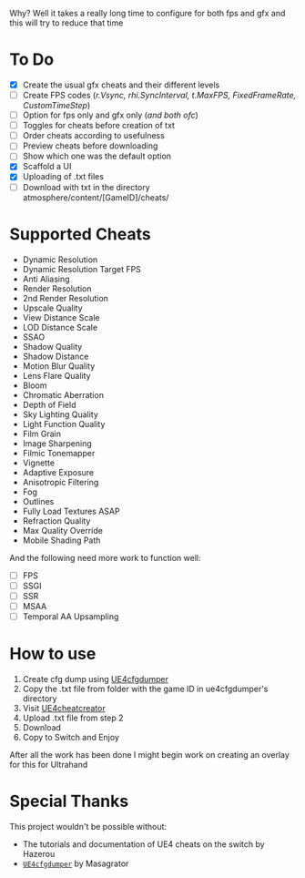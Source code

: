 Why? Well it takes a really long time to configure for both fps and gfx and this will try to reduce that time

# To Do
- [x] Create the usual gfx cheats and their different levels
- [ ] Create FPS codes (_r.Vsync, rhi.SyncInterval, t.MaxFPS, FixedFrameRate, CustomTimeStep_)
- [ ] Option for fps only and gfx only (_and both ofc_)
- [ ] Toggles for cheats before creation of txt
- [ ] Order cheats according to usefulness
- [ ] Preview cheats before downloading
- [ ] Show which one was the default option
- [x] Scaffold a UI
- [x] Uploading of .txt files
- [ ] Download with txt in the directory atmosphere/content/[GameID]/cheats/

# Supported Cheats
- Dynamic Resolution 
- Dynamic Resolution Target FPS
- Anti Aliasing 
- Render Resolution
- 2nd Render Resolution 
- Upscale Quality 
- View Distance Scale 
- LOD Distance Scale 
- SSAO 
- Shadow Quality 
- Shadow Distance
- Motion Blur Quality 
- Lens Flare Quality 
- Bloom
- Chromatic Aberration 
- Depth of Field 
- Sky Lighting Quality 
- Light Function Quality 
- Film Grain 
- Image Sharpening 
- Filmic Tonemapper
- Vignette 
- Adaptive Exposure
- Anisotropic Filtering 
- Fog 
- Outlines 
- Fully Load Textures ASAP
- Refraction Quality 
- Max Quality Override 
- Mobile Shading Path 

And the following need more work to function well: 
- [ ] FPS 
- [ ] SSGI
- [ ] SSR
- [ ] MSAA
- [ ] Temporal AA Upsampling

# How to use 
1. Create cfg dump using [UE4cfgdumper](https://github.com/masagrator/UE4cfgdumper)
2. Copy the .txt file from folder with the game ID in ue4cfgdumper's directory 
3. Visit [UE4cheatcreator](https://ue4cheatcreator.vercel.app)
4. Upload .txt file from step 2 
5. Download
6. Copy to Switch and Enjoy 

After all the work has been done I might begin work on creating an overlay for this for Ultrahand 

# Special Thanks
This project wouldn't be possible without:
- The tutorials and documentation of UE4 cheats on the switch by Hazerou 
- [`UE4cfgdumper`](https://github.com/masagrator/UE4cfgdumper) by Masagrator 